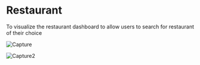 # Restaurant
To visualize the restaurant dashboard to allow users to search for restaurant of their choice

![Capture](https://github.com/ParnaChat/Restaurant/assets/146278455/a3887b18-7943-4ac8-aeee-ba4f079d5eae)

![Capture2](https://github.com/ParnaChat/Restaurant/assets/146278455/eb327714-7cf7-481c-b68a-4ba61432c4fa)
